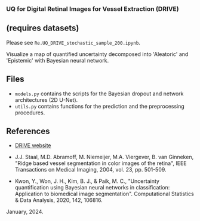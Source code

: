 ### UQ for Digital Retinal Images for Vessel Extraction (DRIVE) 

## (requires datasets) 

Please see `Re.UQ_DRIVE_stochastic_sample_200.ipynb`.

Visualize a map of quantified uncertainty decomposed into 'Aleatoric' and 'Epistemic' with Bayesian neural network.

## Files

- `models.py` contains the scripts for the Bayesian dropout and network architectures (2D U-Net).
- `utils.py` contains functions for the prediction and the preprocessing procedures.

## References

- [DRIVE website](https://www.isi.uu.nl/Research/Databases/DRIVE/)

- J.J. Staal, M.D. Abramoff, M. Niemeijer, M.A. Viergever, B. van Ginneken, "Ridge based vessel segmentation in color images of the retina", IEEE Transactions on Medical Imaging, 2004, vol. 23, pp. 501-509.

- Kwon, Y., Won, J. H., Kim, B. J., & Paik, M. C., "Uncertainty quantification using Bayesian neural networks in classification: Application to biomedical image segmentation". Computational Statistics & Data Analysis, 2020, 142, 106816.

January, 2024.